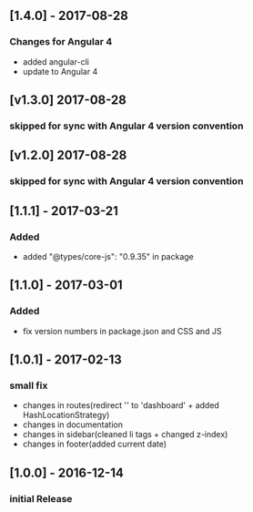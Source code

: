 ## [1.4.0] - 2017-08-28
### Changes for Angular 4
- added angular-cli
- update to Angular 4

## [v1.3.0] 2017-08-28
### skipped for sync with Angular 4 version convention

## [v1.2.0] 2017-08-28
### skipped for sync with Angular 4 version convention

## [1.1.1] - 2017-03-21
### Added
- added "@types/core-js": "0.9.35" in package

## [1.1.0] - 2017-03-01
### Added
- fix version numbers in package.json and CSS and JS

## [1.0.1] - 2017-02-13
### small fix
- changes in routes(redirect '' to 'dashboard' + added HashLocationStrategy)
- changes in documentation
- changes in sidebar(cleaned li tags + changed z-index)
- changes in footer(added current date)

## [1.0.0] - 2016-12-14
### initial Release
